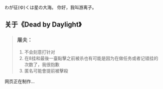  わが征(ゆ)くは星の大海。
 你好，我叫游离子。
## 关于《Dead by Daylight》
> ### 屠夫：
> 1. 不会刻意打针对 <br>
> 2. 在8挂和最後一臺點擊之前被杀也有可能是因为在做任务或者记错挂的次数了，我很抱歉 <br>
> 3. 匿名可能會提前被擊殺

网页正在制作...

